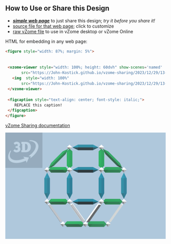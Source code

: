 
## How to Use or Share this Design

 - [***simple web page***](<https://John-Kostick.github.io/vzome-sharing/2023/12/29/13-20-03-J37-Elongated--Square-Gyrobicupola-Root2/>) to just share this design; *try it before you share it!*
 - [source file for that web page](<https://github.com/John-Kostick/vzome-sharing/edit/main/2023/12/29/13-20-03-J37-Elongated--Square-Gyrobicupola-Root2/index.md>); click to customize
 - [raw vZome file](<https://raw.githubusercontent.com/John-Kostick/vzome-sharing/main/2023/12/29/13-20-03-J37-Elongated--Square-Gyrobicupola-Root2/J37-Elongated--Square-Gyrobicupola-Root2.vZome>) to use in vZome desktop or vZome Online
 
 HTML for embedding in any web page:
 ```html
<figure style="width: 87%; margin: 5%">
  
  
  <vzome-viewer style="width: 100%; height: 60dvh" show-scenes='named'
        src="https://John-Kostick.github.io/vzome-sharing/2023/12/29/13-20-03-J37-Elongated--Square-Gyrobicupola-Root2/J37-Elongated--Square-Gyrobicupola-Root2.vZome" >
    <img  style="width: 100%"
        src="https://John-Kostick.github.io/vzome-sharing/2023/12/29/13-20-03-J37-Elongated--Square-Gyrobicupola-Root2/J37-Elongated--Square-Gyrobicupola-Root2.png" >
  </vzome-viewer>

  <figcaption style="text-align: center; font-style: italic;">
     REPLACE this caption!
  </figcaption>
</figure>

 ```

[vZome Sharing documentation](https://vzome.github.io/vzome/sharing.html#how-it-works)

![Image](<J37-Elongated--Square-Gyrobicupola-Root2.png>)

